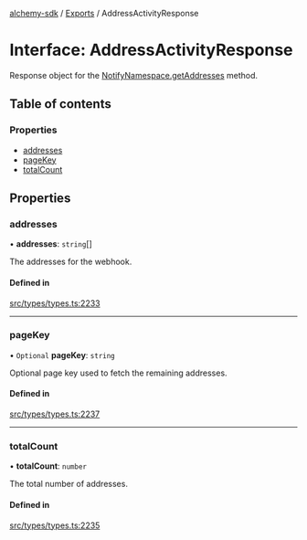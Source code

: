 [alchemy-sdk](../README.md) / [Exports](../modules.md) / AddressActivityResponse

# Interface: AddressActivityResponse

Response object for the [NotifyNamespace.getAddresses](../classes/NotifyNamespace.md#getaddresses) method.

## Table of contents

### Properties

- [addresses](AddressActivityResponse.md#addresses)
- [pageKey](AddressActivityResponse.md#pagekey)
- [totalCount](AddressActivityResponse.md#totalcount)

## Properties

### addresses

• **addresses**: `string`[]

The addresses for the webhook.

#### Defined in

[src/types/types.ts:2233](https://github.com/alchemyplatform/alchemy-sdk-js/blob/e62e5c7/src/types/types.ts#L2233)

___

### pageKey

• `Optional` **pageKey**: `string`

Optional page key used to fetch the remaining addresses.

#### Defined in

[src/types/types.ts:2237](https://github.com/alchemyplatform/alchemy-sdk-js/blob/e62e5c7/src/types/types.ts#L2237)

___

### totalCount

• **totalCount**: `number`

The total number of addresses.

#### Defined in

[src/types/types.ts:2235](https://github.com/alchemyplatform/alchemy-sdk-js/blob/e62e5c7/src/types/types.ts#L2235)
